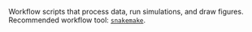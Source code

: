 Workflow scripts that process data, run simulations, and draw figures.
Recommended workflow tool:
[`snakemake`](https://snakemake.readthedocs.io/en/stable/). 
